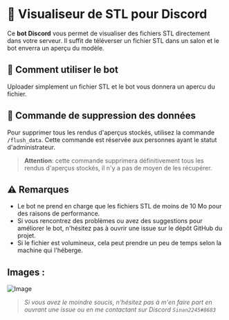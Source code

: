 # 🚀 Visualiseur de STL pour Discord

Ce **bot Discord** vous permet de visualiser des fichiers STL directement dans votre serveur. Il suffit de téléverser un fichier STL dans un salon et le bot enverra un aperçu du modèle.

## 🔧 Comment utiliser le bot

Uploader simplement un fichier STL et le bot vous donnera un apercu du fichier.

## 🚫 Commande de suppression des données

Pour supprimer tous les rendus d'aperçus stockés, utilisez la commande `/flush_data`. Cette commande est réservée aux personnes ayant le statut d'administrateur.

> **Attention**: cette commande supprimera définitivement tous les rendus d'aperçus stockés, il n'y a pas de moyen de les récupérer.

## ⚠️ Remarques

- Le bot ne prend en charge que les fichiers STL de moins de 10 Mo pour des raisons de performance.
- Si vous rencontrez des problèmes ou avez des suggestions pour améliorer le bot, n'hésitez pas à ouvrir une issue sur le dépôt GitHub du projet.
- Si le fichier est volumineux, cela peut prendre un peu de temps selon la machine qui l'héberge.

## Images : 
![Image](https://cdn.discordapp.com/attachments/878253378575151144/1054524525406081145/image.png)

> *Si vous avez le moindre soucis, n'hésitez pas à m'en faire part en ouvrant une issue ou en me contactant sur Discord `Sinan2245#8683`*
